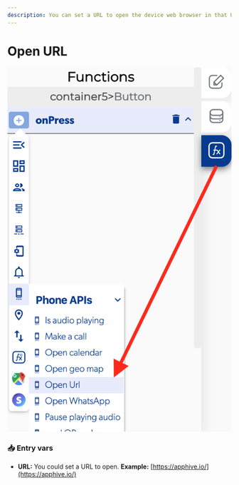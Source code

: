 ```yaml
---
description: You can set a URL to open the device web browser in that URL.
---
```


# Open URL

![](../../../.gitbook/assets/captura-de-pantalla-2020-02-10-a-la-s-13.22.07.png)



### 📥 Entry vars <a id="entry-vars"></a>

* **URL:** You could set a URL to open. **Example:** [https://apphive.io/](https://apphive.io/) 

